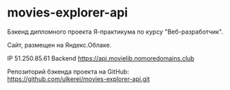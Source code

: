 # movies-explorer-api
Бэкенд дипломного проекта Я-практикума по курсу "Веб-разработчик". 
  
Cайт, размещен на Яндекс.Облаке.

IP 51.250.85.61
Backend https://api.movielib.nomoredomains.club

Репозиторий бэкенда проекта на GitHub: https://github.com/ulkerei/movies-explorer-api.git
